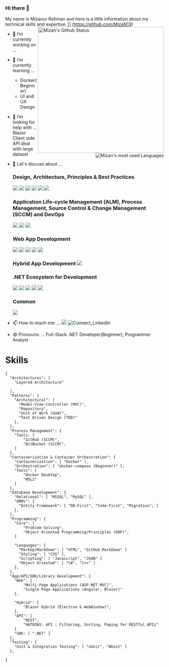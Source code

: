### Hi there 👋                                                                                                                        

My name is Mizanur Rahman and here is a little information about my technical skills and expertise:                                     [<img align="right" width="400" src="https://github-readme-stats.vercel.app/api?username=MizaN13&&show_icons=true&theme=tokyonight&count_private=true" alt="Mizan's Github Status"/>]
(https://github.com/MizaN13) 

- 🔭 I’m currently working on ...   
- 🌱 I’m currently learning ...                                                       
    - Docker(Beginner) 
    - UI and UX Design
    [<img align="right" src="https://github-readme-stats.vercel.app/api/top-langs/?username=MizaN13&layout=compact&hide=html&langs_count=7" alt="Mizan's most used Languages" />](https://github.com/MizaN13)
- 🤔 I’m looking for help with ... Blazor Client side API deal with large dataset  
- 💬 Let's discuss about ... 
  ### Design, Architecture, Principles & Best Practices                                                                                 
    ![](https://img.shields.io/badge/Containerization_and_Orchetration-Docker,_docker--compose,_swarm?style=flat-square) ![](https://img.shields.io/badge/Patterns_and_Practices-Design_and_Architectural_Patterns_and_Practices-blue?style=flat-square) ![](https://img.shields.io/badge/Coding_Conventions-C%23,_JavaScript,_TypeScript-blue?style=flat-square) ![](https://img.shields.io/badge/Coupling_and_Cohesion-Loosely_vs_Tightly_Coupling_vs_Decoupling_and_High_Cohesion-blue?style=flat-square) ![](https://img.shields.io/badge/Testing-Unit,_Integration,_UI,_Proformance_or_Load_Test-blue?style=flat-square) ![](https://img.shields.io/badge/OOP--blue?style=flat-square&color=white)
  ### Application Life-cycle Management (ALM), Process Management, Source Control & Change Management (SCCM) and DevOps
    ![](https://img.shields.io/badge/Git-SCCM-blue?style=flat-square&logo=git&logoColor=white) ![](https://img.shields.io/badge/GitHub-SCCM-blue?style=flat-square&logo=github)    ![](https://img.shields.io/badge/GitHub_Actions-CI%2FCD-blue?style=flat-square&logo=github-actions&logoColor=white)   
  ### Web App Development
    ![](https://img.shields.io/badge/HTML5-Markup_Language-blue?style=flat-square&logo=html5&logoColor=white) ![](https://img.shields.io/badge/CSS-StyleSheets-blue?style=flat-square&logo=css3) ![](https://img.shields.io/badge/JavaScript-Client_Side_Scripting_Language-blue?style=flat-square&logo=javascript) ![](https://img.shields.io/badge/Angular-JS_SPA_Framework-blue?style=flat-square&logo=angular) ![](https://img.shields.io/badge/Blazor-Server,_WASM,_and_PWA-blue?style=flat-square&logo=.net) 
  
  ### Hybrid App Development ![](https://img.shields.io/badge/Blazor-Hybrid_(Web_and_Mobile)-blue?style=flat&logo=.net)
  ### .NET Ecosystem for Development
    ![](https://img.shields.io/badge/C%23-Programming_Language-blue?style=flat-square&logo=c-sharp) ![](https://img.shields.io/badge/NET_Core-Platform_Agnostic_Framework-blue?style=flat-square&logo=.net) ![](https://img.shields.io/badge/Blazor_(All_Flavors)-Programming_Model-blue?style=flat-square&logo=.net) ![](https://img.shields.io/badge/Visual_Studio-IDE-blue?style=flat-square&logo=visual-studio) ![](https://img.shields.io/badge/Visual_Studio_Code-Code_Editor-blue?style=flat-square&logo=visual-studio-code)
  ### Common 
    ![](https://img.shields.io/badge/NuGet-Package_Managers-blue?style=dlat-square&logo=nuget)
     
- 📫 How to reach me: ... ![](https://img.shields.io/badge/Email-mizan.441980%40gmail.com-blue?style=social&logo=gmail) ![Connect_LinkedIn](https://img.shields.io/badge/Connect-MizanurRahman-blue?style=social&logo=LinkedIn)
- 😄 Pronouns: ... Full-Stack .NET Developer(Beginner), Programmer Analyst 


# Skills
```
{
  "Architectures": [
    "Layered Architecture"
    
  ],  
  "Patterns": {
    "Architectural": [
      "Model-View-Controller (MVC)",
      "Repository", 
      "Unit of Work (UoW)", 
      "Test Driven Design (TDD)"
    ],
  },
  "Process Management": {
    "Tools: [        
        "GitHub (SCCM)",
        "BitBucket (SCCM)",
    ]
  },
  "Containerization & Container Orchestration": {
    "Containerization": [ "Docker" ],
    "Orchestration": [ "docker-compose (Beginner)" ],
    "Tools": [
        "Docker Desktop", 
        "WSL2"
    ]
  },
  "Database Development": {
    "Relational": [ "MSSQL", "MySQL" ],      
    "ORMs": {
      "Entity Framework": [ "DB-First", "Code-First", "Migration", ]     
    },
  },
  "Programming": {
    "Core": [
        "Problem Solving", 
        "Object Oriented Programming/Principles (OOP)", 
    ]
    
    "Languages": {
      "MarkUp/MarkDown": [ "HTML", "GitHub MarkDown" ]
      "Styling": [ "CSS" ],
      "Scripting": [ "Javascript", "JSON" ]
      "Object Oriented": [ "C#", "C++" ]
    },
  },
  "App/API/SDK/Library Development": {
    "Web": [
        "Multi-Page Applications (ASP.NET MVC)", 
        "Single Page Applications (Angular, Blazor)"
    ],
    
    "Hybrid": [
        "Blazor Hybrid (Electron & WebWindow)",
    ],
    "API": [
        "REST", 
        "HATEOAS: API : Filtering, Sorting, Paging for RESTful APIs"
    ]
    "SDK: [ ".NET" ]
  },
  "Testing": {
    "Unit & Integration Testing": [ "xUnit", "NUnit" ]
  },
  
}
```

